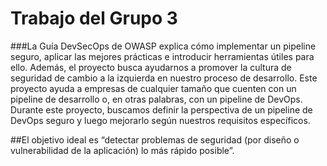 # Trabajo del Grupo 3

###La Guía DevSecOps de OWASP explica cómo implementar un pipeline seguro, aplicar las mejores prácticas e introducir herramientas útiles para ello. Además, el proyecto busca ayudarnos a promover la cultura de seguridad de cambio a la izquierda en nuestro proceso de desarrollo. Este proyecto ayuda a empresas de cualquier tamaño que cuenten con un pipeline de desarrollo o, en otras palabras, con un pipeline de DevOps. Durante este proyecto, buscamos definir la perspectiva de un pipeline de DevOps seguro y luego mejorarlo según nuestros requisitos específicos.

##El objetivo ideal es “detectar problemas de seguridad (por diseño o vulnerabilidad de la aplicación) lo más rápido posible”.


